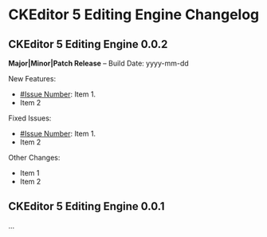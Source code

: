 CKEditor 5 Editing Engine Changelog
========================================

## CKEditor 5 Editing Engine 0.0.2

**Major|Minor|Patch Release** – Build Date: yyyy-mm-dd

New Features:

* [#Issue Number](http://issue/url): Item 1.
* Item 2

Fixed Issues:

* [#Issue Number](http://issue/url): Item 1.
* Item 2

Other Changes:

* Item 1
* Item 2

## CKEditor 5 Editing Engine 0.0.1

...
